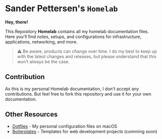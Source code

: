 # Sander Pettersen's `Homelab`

**Hey, there!**

This Repository **Homelab** contains all my homelab documentation files. Here you'll find notes, setups, and configurations for infrastructure, applications, networking, and more.

> :warning: Be aware, products can change over time. I do my best to keep up with the latest changes and releases, but please understand that this won’t always be the case.

## Contribution

As this is my personal Homelab documentation, I don't accept any contributions. But feel free to fork this repository and use it for your own documentation.

## Other Resources

- [Dotfiles](https://github.com/pettersen3008/dotfiles) - My personal configuration files on macOS
- [Boilerplates](https://github.com/pettersen3008/boilerplates) - Templates for web development projects (comming soon)
